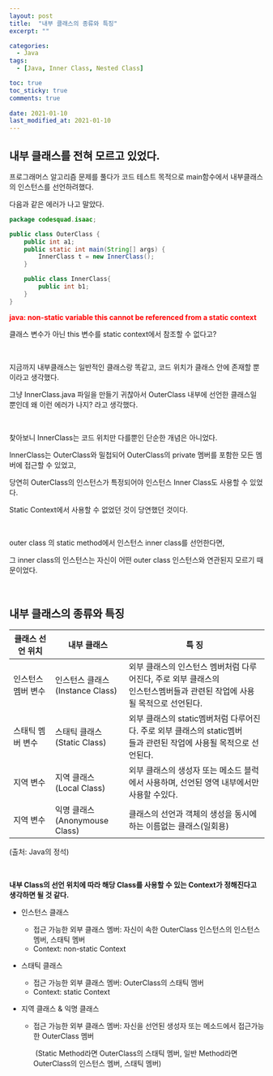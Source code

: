 ```yaml
---
layout: post
title:  "내부 클래스의 종류와 특징"
excerpt: ""

categories:
  - Java
tags:
  - [Java, Inner Class, Nested Class]

toc: true
toc_sticky: true
comments: true
 
date: 2021-01-10
last_modified_at: 2021-01-10
---
```

## 내부 클래스를 전혀 모르고 있었다.

프로그래머스 알고리즘 문제를 풀다가 코드 테스트 목적으로 main함수에서 내부클래스의 인스턴스를 선언하려했다.

다음과 같은 에러가 나고 말았다.

```java
package codesquad.isaac;

public class OuterClass {
    public int a1;
    public static int main(String[] args) {
        InnerClass t = new InnerClass();
    }

    public class InnerClass{
        public int b1;
    }
}
```

<span style="color:red">**java: non-static variable this cannot be referenced from a static context**</span>

클래스 변수가 아닌 this 변수를 static context에서 참조할 수 없다고?

<br>

지금까지 내부클래스는 일반적인 클래스랑 똑같고, 코드 위치가 클래스 안에 존재할 뿐이라고 생각했다.

그냥 InnerClass.java 파일을 만들기 귀찮아서 OuterClass 내부에 선언한 클래스일 뿐인데 왜 이런 에러가 나지? 라고 생각했다.

<br>

찾아보니 InnerClass는 코드 위치만 다를뿐인 단순한 개념은 아니었다.

InnerClass는 OuterClass와 밀첩되어 OuterClass의 private 멤버를 포함한 모든 멤버에 접근할 수 있었고,

당연히 OuterClass의 인스턴스가 특정되어야 인스턴스 Inner Class도 사용할 수 있었다.

Static Context에서 사용할 수 없었던 것이 당연했던 것이다. 

<br>

outer class 의 static method에서 인스턴스 inner class를 선언한다면,

그 inner class의 인스턴스는 자신이 어떤 outer class 인스턴스와 연관된지 모르기 때문이었다.

<br>

## 내부 클래스의 종류와 특징

| 클래스 선언 위치   | 내부 클래스                           | 특 징                                                        |
| ------------------ | ------------------------------------- | ------------------------------------------------------------ |
| 인스턴스 멤버 변수 | 인스턴스 클래스<br />(Instance Class) | 외부 클래스의 인스턴스 멤버처럼 다루어진다, 주로 외부 클래스의 <br />인스턴스멤버들과 관련된 작업에 사용될 목적으로 선언된다. |
| 스태틱 멤버 변수   | 스태틱 클래스<br />(Static Class)     | 외부 클래스의 static멤버처럼 다루어진다. 주로 외부 클래스의 static멤버<br />들과 관련된 작업에 사용될 목적으로 선언된다. |
| 지역 변수          | 지역 클래스<br />(Local Class)        | 외부 클래스의 생성자 또는 메소드 블럭에서 사용하며, 선언된 영역 내부에서만<br />사용할 수있다. |
| 지역 변수          | 익명 클래스<br />(Anonymouse Class)   | 클래스의 선언과 객체의 생성을 동시에 하는 이름없는 클래스(일회용) |

(출처: Java의 정석)

<br>

**내부 Class의 선언 위치에 따라 해당 Class를 사용할 수 있는 Context가 정해진다고 생각하면 될 것 같다.**

- 인스턴스 클래스
  - 접근 가능한 외부 클래스 멤버: 자신이 속한 OuterClass 인스턴스의 인스턴스 멤버, 스태틱 멤버
  - Context: non-static Context

- 스태틱 클래스

  - 접근 가능한 외부 클래스 멤버: OuterClass의 스태틱 멤버
  - Context: static Context

- 지역 클래스 & 익명 클래스

  - 접근 가능한 외부 클래스 멤버: 자신을 선언된 생성자 또는 메소드에서 접근가능한 OuterClass 멤버 

    ​				(Static Method라면 OuterClass의 스태틱 멤버, 일반 Method라면 OuterClass의 인스턴스 멤버, 스태틱 멤버)